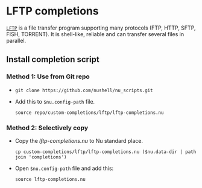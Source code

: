 # LFTP completions

[`LFTP`](https://lftp.yar.ru/) is a file transfer program supporting many protocols (FTP, HTTP, SFTP, FISH, TORRENT). It is shell-like, reliable and can transfer several files in parallel.

## Install completion script

### Method 1: Use from Git repo

- `git clone https://github.com/nushell/nu_scripts.git`

- Add this to `$nu.config-path` file.

  ```nu
  source repo/custom-completions/lftp/lftp-completions.nu
  ```

### Method 2: Selectively copy


- Copy the _lftp-completions.nu_ to Nu standard place.

  ```nu
  cp custom-completions/lftp/lftp-completions.nu ($nu.data-dir | path join 'completions')
  ```

- Open `$nu.config-path` file and add this:

  ```nu
  source lftp-completions.nu
  ```

